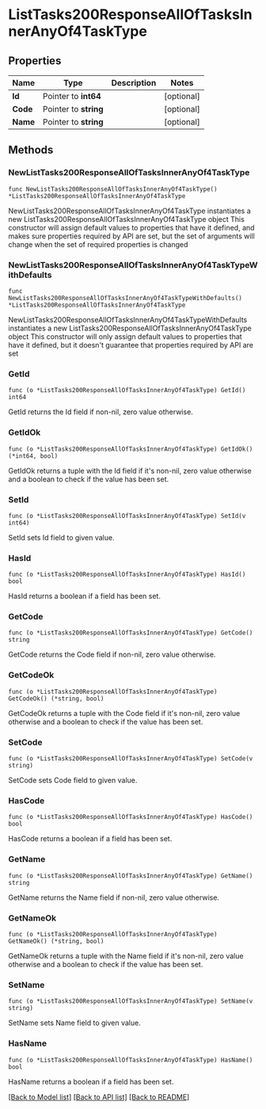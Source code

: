 # ListTasks200ResponseAllOfTasksInnerAnyOf4TaskType

## Properties

Name | Type | Description | Notes
------------ | ------------- | ------------- | -------------
**Id** | Pointer to **int64** |  | [optional] 
**Code** | Pointer to **string** |  | [optional] 
**Name** | Pointer to **string** |  | [optional] 

## Methods

### NewListTasks200ResponseAllOfTasksInnerAnyOf4TaskType

`func NewListTasks200ResponseAllOfTasksInnerAnyOf4TaskType() *ListTasks200ResponseAllOfTasksInnerAnyOf4TaskType`

NewListTasks200ResponseAllOfTasksInnerAnyOf4TaskType instantiates a new ListTasks200ResponseAllOfTasksInnerAnyOf4TaskType object
This constructor will assign default values to properties that have it defined,
and makes sure properties required by API are set, but the set of arguments
will change when the set of required properties is changed

### NewListTasks200ResponseAllOfTasksInnerAnyOf4TaskTypeWithDefaults

`func NewListTasks200ResponseAllOfTasksInnerAnyOf4TaskTypeWithDefaults() *ListTasks200ResponseAllOfTasksInnerAnyOf4TaskType`

NewListTasks200ResponseAllOfTasksInnerAnyOf4TaskTypeWithDefaults instantiates a new ListTasks200ResponseAllOfTasksInnerAnyOf4TaskType object
This constructor will only assign default values to properties that have it defined,
but it doesn't guarantee that properties required by API are set

### GetId

`func (o *ListTasks200ResponseAllOfTasksInnerAnyOf4TaskType) GetId() int64`

GetId returns the Id field if non-nil, zero value otherwise.

### GetIdOk

`func (o *ListTasks200ResponseAllOfTasksInnerAnyOf4TaskType) GetIdOk() (*int64, bool)`

GetIdOk returns a tuple with the Id field if it's non-nil, zero value otherwise
and a boolean to check if the value has been set.

### SetId

`func (o *ListTasks200ResponseAllOfTasksInnerAnyOf4TaskType) SetId(v int64)`

SetId sets Id field to given value.

### HasId

`func (o *ListTasks200ResponseAllOfTasksInnerAnyOf4TaskType) HasId() bool`

HasId returns a boolean if a field has been set.

### GetCode

`func (o *ListTasks200ResponseAllOfTasksInnerAnyOf4TaskType) GetCode() string`

GetCode returns the Code field if non-nil, zero value otherwise.

### GetCodeOk

`func (o *ListTasks200ResponseAllOfTasksInnerAnyOf4TaskType) GetCodeOk() (*string, bool)`

GetCodeOk returns a tuple with the Code field if it's non-nil, zero value otherwise
and a boolean to check if the value has been set.

### SetCode

`func (o *ListTasks200ResponseAllOfTasksInnerAnyOf4TaskType) SetCode(v string)`

SetCode sets Code field to given value.

### HasCode

`func (o *ListTasks200ResponseAllOfTasksInnerAnyOf4TaskType) HasCode() bool`

HasCode returns a boolean if a field has been set.

### GetName

`func (o *ListTasks200ResponseAllOfTasksInnerAnyOf4TaskType) GetName() string`

GetName returns the Name field if non-nil, zero value otherwise.

### GetNameOk

`func (o *ListTasks200ResponseAllOfTasksInnerAnyOf4TaskType) GetNameOk() (*string, bool)`

GetNameOk returns a tuple with the Name field if it's non-nil, zero value otherwise
and a boolean to check if the value has been set.

### SetName

`func (o *ListTasks200ResponseAllOfTasksInnerAnyOf4TaskType) SetName(v string)`

SetName sets Name field to given value.

### HasName

`func (o *ListTasks200ResponseAllOfTasksInnerAnyOf4TaskType) HasName() bool`

HasName returns a boolean if a field has been set.


[[Back to Model list]](../README.md#documentation-for-models) [[Back to API list]](../README.md#documentation-for-api-endpoints) [[Back to README]](../README.md)


